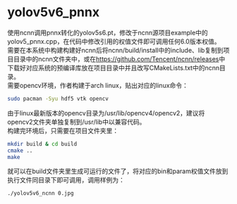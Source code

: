 # yolov5v6_pnnx
使用ncnn调用pnnx转化的yolov5s6.pt，修改于ncnn源项目example中的yolov5_pnnx.cpp，在代码中修改引用的权值文件即可调用任何6.0版本权值。  
需要在本系统中构建构建好ncnn后将ncnn/build/install中的include、lib复制到项目目录中的ncnn文件夹中，或在<https://github.com/Tencent/ncnn/releases>中下载好对应系统的预编译库放在项目目录中并且改写CMakeLists.txt中的ncnn目录。  
需要opencv环境，作者构建于arch linux，贴出对应的linux命令： 
```bash
sudo pacman -Syu hdf5 vtk opencv
```
由于linux最新版本的opencv目录为/usr/lib/opencv4/opencv2，建议将opencv2文件夹单独复制到/usr/lib中以兼容代码。  
构建完环境后，只需要在项目文件夹里：
```bash
mkdir build & cd build
cmake ..
make
```
就可以在build文件夹里生成可运行的文件了，将对应的bin和param权值文件放到执行文件同目录下即可调用，调用样例为：
```bash
./yolov5v6_ncnn 0.jpg
```
